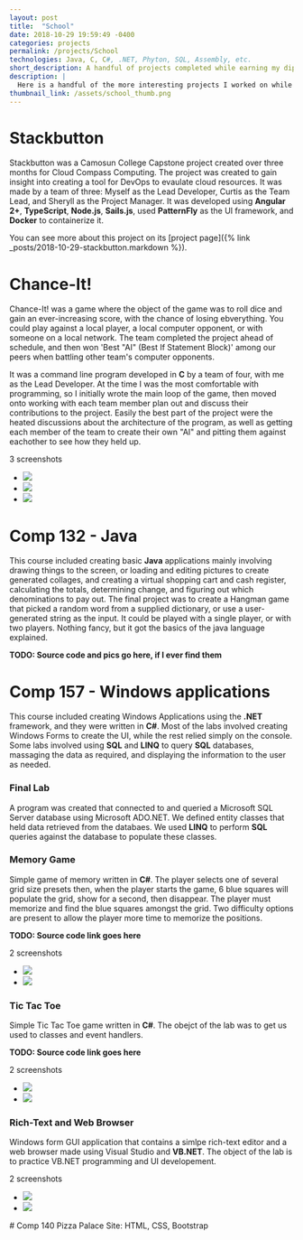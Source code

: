 ```yaml
---
layout: post
title:  "School"
date: 2018-10-29 19:59:49 -0400
categories: projects
permalink: /projects/School
technologies: Java, C, C#, .NET, Phyton, SQL, Assembly, etc.
short_description: A handful of projects completed while earning my diploma is Computer Systems Technology at Camosun College.
description: |
  Here is a handful of the more interesting projects I worked on while earning my diploma is Computer Systems Technology at Camosun College. Most of them are pretty surface level, and the more interesting ones were the group projects.
thumbnail_link: /assets/school_thumb.png
---
```


# Stackbutton
Stackbutton was a Camosun College Capstone project created over three months for Cloud Compass Computing.  The project was created to gain insight into creating a tool for DevOps to evaulate cloud resources. It was made by a team of three: Myself as the Lead Developer, Curtis as the Team Lead, and Sheryll as the Project Manager. It was developed using **Angular 2+**, **TypeScript**, **Node.js**, **Sails.js**, used **PatternFly** as the UI framework, and **Docker** to containerize it.

You can see more about this project on its [project page]({% link _posts/2018-10-29-stackbutton.markdown %}).

# Chance-It!
Chance-It! was a game where the object of the game was to roll dice and gain an ever-increasing score, with the chance of losing ebverything. You could play against a local player, a local computer opponent, or with someone on a local network. The team completed the project ahead of schedule, and then won 'Best "AI" (Best If Statement Block)' among our peers when battling other team's computer opponents.

It was a command line program developed in **C** by a team of four, with me as the Lead Developer. At the time I was the most comfortable with programming, so I initially wrote the main loop of the game, then moved onto working with each team member plan out and discuss their contributions to the project. Easily the best part of the project were the heated discussions about the architecture of the program, as well as getting each member of the team to create their own "AI" and pitting them against eachother to see how they held up.

<span class="screen-shot-count">3 screenshots</span>
<div class="project-image-gallery">
	<ul>
		<a href="/assets/school/chanceit1.png" target="_blank" onclick="ga('send', 'event', 'clicks', 'screenshot', 'chanceit 1');"><li><img src="/assets/school/chanceit1.png"></li></a>
		<a href="/assets/school/chanceit2.png" target="_blank" onclick="ga('send', 'event', 'clicks', 'screenshot', 'chanceit 2');"><li><img src="/assets/school/chanceit2.png"></li></a>
		<a href="/assets/school/chanceit3.png" target="_blank" onclick="ga('send', 'event', 'clicks', 'screenshot', 'chanceit 3');"><li><img src="/assets/school/chanceit3.png"></li></a>
	</ul>
</div>

# Comp 132 - Java
This course included creating basic **Java** applications mainly involving drawing things to the screen, or loading and editing pictures to create generated collages, and creating a virtual shopping cart and cash register, calculating the totals, determining change, and figuring out which denominations to pay out. The final project was to create a Hangman game that picked a random word from a supplied dictionary, or use a user-generated string as the input. It could be played with a single player, or with two players. Nothing fancy, but it got the basics of the java language explained.

**TODO: Source code and pics go here, if I ever find them**


# Comp 157 - Windows applications
This course included creating Windows Applications using the **.NET** framework, and they were written in **C#**. Most of the labs involved creating Windows Forms to create the UI, while the rest relied simply on the console. Some labs involved using **SQL** and **LINQ** to query **SQL** databases, massaging the data as required, and displaying the information to the user as needed.

### Final Lab
A program was created that connected to and queried a Microsoft SQL Server database using Microsoft ADO.NET. We defined entity classes that held data retrieved from the databaes. We used **LINQ** to perform **SQL** queries against the database to populate these classes. 

### Memory Game
Simple game of memory written in **C#**. The player selects one of several grid size presets then, when the player starts the game, 6 blue squares will populate the grid, show for a second, then disappear. The player must memorize and find the blue squares amongst the grid. Two difficulty options are present to allow the player more time to memorize the positions.

**TODO: Source code link goes here**

<span class="screen-shot-count">2 screenshots</span>
<div class="project-image-gallery">
	<ul>
		<a href="/assets/school/memory1.gif" target="_blank" onclick="ga('send', 'event', 'clicks', 'screenshot', 'memory 1');"><li><img src="/assets/school/memory1.gif"></li></a>
		<a href="/assets/school/memory2.png" target="_blank" onclick="ga('send', 'event', 'clicks', 'screenshot', 'memory 2');"><li><img src="/assets/school/memory2.png"></li></a>
	</ul>
</div>

### Tic Tac Toe
Simple Tic Tac Toe game written in **C#**. The obejct of the lab was to get us used to classes and event handlers.

**TODO: Source code link goes here**

<span class="screen-shot-count">2 screenshots</span>
<div class="project-image-gallery">
	<ul>
		<a href="/assets/school/xos1.png" target="_blank" onclick="ga('send', 'event', 'clicks', 'screenshot', 'xos 1');"><li><img src="/assets/school/xos1.png"></li></a>
		<a href="/assets/school/xos2.png" target="_blank" onclick="ga('send', 'event', 'clicks', 'screenshot', 'xos 2');"><li><img src="/assets/school/xos2.png"></li></a>
	</ul>
</div>

### Rich-Text and Web Browser
Windows form GUI application that contains a simlpe rich-text editor and a web browser made using Visual Studio and **VB.NET**. The object of the lab is to practice VB.NET programming and UI developement.

<span class="screen-shot-count">2 screenshots</span>
<div class="project-image-gallery">
	<ul>
		<a href="/assets/school/lab5-1.png" target="_blank" onclick="ga('send', 'event', 'clicks', 'screenshot', 'lab5-1 1');"><li><img src="/assets/school/lab5-1.png"></li></a>
		<a href="/assets/school/lab5-2.png" target="_blank" onclick="ga('send', 'event', 'clicks', 'screenshot', 'lab5-1 2');"><li><img src="/assets/school/lab5-2.png"></li></a>
	</ul>
</div>
# Comp 140
Pizza Palace Site: HTML, CSS, Bootstrap
